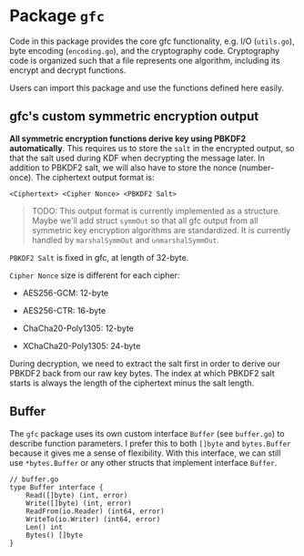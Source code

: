 # Package `gfc`

Code in this package provides the core gfc functionality, e.g. I/O (`utils.go`), byte encoding (`encoding.go`), and the cryptography code. Cryptography code is organized such that a file represents one algorithm, including its encrypt and decrypt functions.

Users can import this package and use the functions defined here easily.

## gfc's custom symmetric encryption output
**All symmetric encryption functions derive key using PBKDF2 automatically**. This requires us to store the `salt` in the encrypted output, so that the salt used during KDF when decrypting the message later. In addition to PBKDF2 salt, we will also have to store the nonce (number-once). The ciphertext output format is:

    <Ciphertext> <Cipher Nonce> <PBKDF2 Salt>

> TODO: This output format is currently implemented as a structure. Maybe we'll add struct `symmOut` so that all gfc output from all symmetric key encryption algorithms are standardized. It is currently handled by `marshalSymmOut` and `unmarshalSymmOut`.

`PBKDF2 Salt` is fixed in gfc, at length of 32-byte.

`Cipher Nonce` size is different for each cipher:

- AES256-GCM: 12-byte

- AES256-CTR: 16-byte

- ChaCha20-Poly1305: 12-byte

- XChaCha20-Poly1305: 24-byte

During decryption, we need to extract the salt first in order to derive our PBKDF2 back from our raw key bytes. The index at which PBKDF2 salt starts is always the length of the ciphertext minus the salt length.

## Buffer
The `gfc` package uses its own custom interface `Buffer` (see `buffer.go`) to describe function parameters. I prefer this to both `[]byte` and `bytes.Buffer` because it gives me a sense of flexibility. With this interface, we can still use `*bytes.Buffer` or any other structs that implement interface `Buffer`.

    // buffer.go
	type Buffer interface {
		Read([]byte) (int, error)
		Write([]byte) (int, error)
		ReadFrom(io.Reader) (int64, error)
		WriteTo(io.Writer) (int64, error)
		Len() int
		Bytes() []byte
	}
